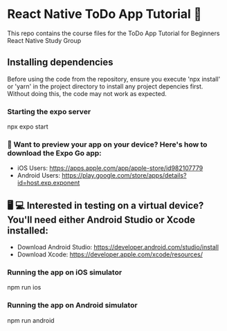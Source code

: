# React Native ToDo App Tutorial 🚀
This repo contains the course files for the ToDo App Tutorial for Beginners React Native Study Group

## Installing dependencies
Before using the code from the repository, ensure you execute 'npx install' or 'yarn' in the project directory to install any project depencies first.
Without doing this, the code may not work as expected.

### Starting the expo server
npx expo start 

### 📱 Want to preview your app on your device? Here's how to download the Expo Go app:
- iOS Users: https://apps.apple.com/app/apple-store/id982107779
- Android Users: https://play.google.com/store/apps/details?id=host.exp.exponent

## 🖥️ 💻 Interested in testing on a virtual device? You'll need either Android Studio or Xcode installed:
- Download Android Studio: https://developer.android.com/studio/install
- Download Xcode: https://developer.apple.com/xcode/resources/

### Running the app on iOS simulator
npm run ios

### Running the app on Android simulator
npm run android



